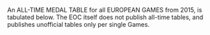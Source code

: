 An ALL-TIME MEDAL TABLE for all EUROPEAN GAMES from 2015, is tabulated below. The EOC itself does not publish all-time tables, and publishes unofficial tables only per single Games.
